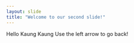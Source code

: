 ```yaml
---
layout: slide
title: "Welcome to our second slide!"
---
```

Hello Kaung Kaung
Use the left arrow to go back!

